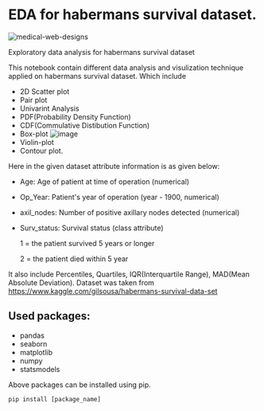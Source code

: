 # EDA for habermans survival dataset.
![medical-web-designs](https://user-images.githubusercontent.com/25454660/62775707-0dd71080-bac6-11e9-9d5e-bfdbe429aaa1.jpg)

Exploratory data analysis for habermans survival dataset

This notebook contain different data analysis and visulization technique applied on habermans survival dataset.
Which include 
* 2D Scatter plot
* Pair plot
* Univarint Analysis
* PDF(Probability Density Function)
* CDF(Commulative Distibution Function)
* Box-plot
![image](https://user-images.githubusercontent.com/25454660/62775865-90f86680-bac6-11e9-8bd0-4a289f8aea60.png)
* Violin-plot
* Contour plot. 

Here in the given dataset attribute information is as given below:

* Age: Age of patient at time of operation (numerical)
* Op_Year: Patient's year of operation (year - 1900, numerical)
* axil_nodes: Number of positive axillary nodes detected (numerical)
* Surv_status: Survival status (class attribute)

  1 = the patient survived 5 years or longer
  
  2 = the patient died within 5 year

It also include Percentiles, Quartiles, IQR(Interquartile Range), MAD(Mean Absolute Deviation).
Dataset was taken from https://www.kaggle.com/gilsousa/habermans-survival-data-set

## Used packages:
* pandas
* seaborn
* matplotlib
* numpy
* statsmodels

Above packages can be installed using pip.

`pip install [package_name]`
